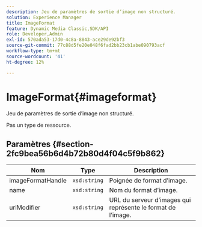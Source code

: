 ```yaml
---
description: Jeu de paramètres de sortie d’image non structuré.
solution: Experience Manager
title: ImageFormat
feature: Dynamic Media Classic,SDK/API
role: Developer,Admin
exl-id: 570ada53-17d0-4c8a-8843-ace29de92bf3
source-git-commit: 77c88d5fe20e048f6fad2bb23cb1abe090793acf
workflow-type: tm+mt
source-wordcount: '41'
ht-degree: 12%

---
```


# ImageFormat{#imageformat}

Jeu de paramètres de sortie d’image non structuré.

Pas un type de ressource.

## Paramètres {#section-2fc9bea56b6d4b72b80d4f04c5f9b862}

| Nom | Type | Description |
|---|---|---|
| imageFormatHandle | `xsd:string` | Poignée de format d’image. |
| name | `xsd:string` | Nom du format d’image. |
| urlModifier | `xsd:string` | URL du serveur d’images qui représente le format de l’image. |
